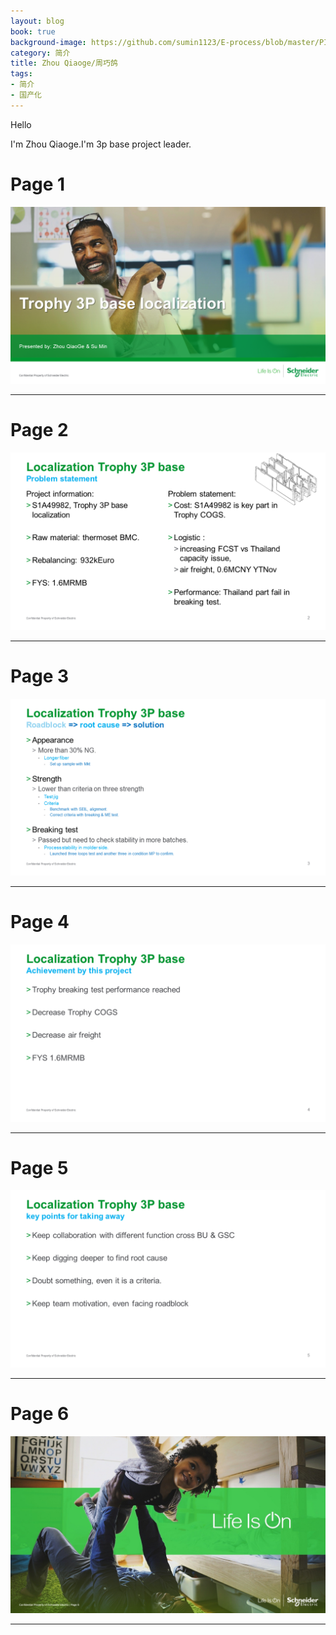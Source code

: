 ```yaml
---
layout: blog
book: true
background-image: https://github.com/sumin1123/E-process/blob/master/PIC/zhouqiaoge.jpg?raw=true
category: 简介
title: Zhou Qiaoge/周巧鸽
tags:
- 简介
- 国产化
---
```


Hello

I'm Zhou Qiaoge.I'm 3p base project leader.


# Page 1
![](https://github.com/gsclocalization/liberxue.github.io/blob/master/style/Slide1.PNG?raw=true)

---

# Page 2
![](https://github.com/gsclocalization/liberxue.github.io/blob/master/style/Slide2.PNG?raw=true)

---

# Page 3
![](https://github.com/gsclocalization/liberxue.github.io/blob/master/style/Slide3.PNG?raw=true)

---

# Page 4
![](https://github.com/gsclocalization/liberxue.github.io/blob/master/style/Slide4.PNG?raw=true)

---

# Page 5
![](https://github.com/gsclocalization/liberxue.github.io/blob/master/style/Slide5.PNG?raw=true)

---

# Page 6
![](https://github.com/gsclocalization/liberxue.github.io/blob/master/style/Slide6.PNG?raw=true)

---
